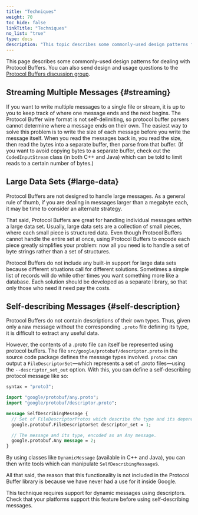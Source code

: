 ```yaml
---
title: "Techniques"
weight: 70
toc_hide: false
linkTitle: "Techniques"
no_list: "true"
type: docs
description: "This topic describes some commonly-used design patterns for dealing with Protocol Buffers."
---
```


This page describes some commonly-used design patterns for dealing with Protocol
Buffers. You can also send design and usage questions to the
[Protocol Buffers discussion group](http://groups.google.com/group/protobuf).

## Streaming Multiple Messages {#streaming}

If you want to write multiple messages to a single file or stream, it is up to
you to keep track of where one message ends and the next begins. The Protocol
Buffer wire format is not self-delimiting, so protocol buffer parsers cannot
determine where a message ends on their own. The easiest way to solve this
problem is to write the size of each message before you write the message
itself. When you read the messages back in, you read the size, then read the
bytes into a separate buffer, then parse from that buffer. (If you want to avoid
copying bytes to a separate buffer, check out the `CodedInputStream` class (in
both C++ and Java) which can be told to limit reads to a certain number of
bytes.)

## Large Data Sets {#large-data}

Protocol Buffers are not designed to handle large messages. As a general rule of
thumb, if you are dealing in messages larger than a megabyte each, it may be
time to consider an alternate strategy.

That said, Protocol Buffers are great for handling individual messages *within*
a large data set. Usually, large data sets are a collection of small pieces,
where each small piece is structured data. Even though Protocol Buffers cannot
handle the entire set at once, using Protocol Buffers to encode each piece
greatly simplifies your problem: now all you need is to handle a set of byte
strings rather than a set of structures.

Protocol Buffers do not include any built-in support for large data sets because
different situations call for different solutions. Sometimes a simple list of
records will do while other times you want something more like a database. Each
solution should be developed as a separate library, so that only those who need
it need pay the costs.

## Self-describing Messages {#self-description}

Protocol Buffers do not contain descriptions of their own types. Thus, given
only a raw message without the corresponding `.proto` file defining its type, it
is difficult to extract any useful data.

However, the contents of a .proto file can itself be represented using protocol
buffers. The file `src/google/protobuf/descriptor.proto` in the source code
package defines the message types involved. `protoc` can output a
`FileDescriptorSet`—which represents a set of .proto files—using the
`--descriptor_set_out` option. With this, you can define a self-describing
protocol message like so:

```proto
syntax = "proto3";

import "google/protobuf/any.proto";
import "google/protobuf/descriptor.proto";

message SelfDescribingMessage {
  // Set of FileDescriptorProtos which describe the type and its dependencies.
  google.protobuf.FileDescriptorSet descriptor_set = 1;

  // The message and its type, encoded as an Any message.
  google.protobuf.Any message = 2;
}
```

By using classes like `DynamicMessage` (available in C++ and Java), you can then
write tools which can manipulate `SelfDescribingMessage`s.

All that said, the reason that this functionality is not included in the
Protocol Buffer library is because we have never had a use for it inside Google.

This technique requires support for dynamic messages using descriptors. Check
that your platforms support this feature before using self-describing messages.
